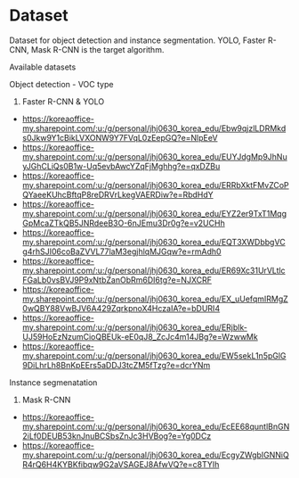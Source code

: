 # Dataset
Dataset for object detection and instance segmentation. YOLO, Faster R-CNN, Mask R-CNN is the target algorithm.

Available datasets

Object detection - VOC type
1. Faster R-CNN & YOLO
  - https://koreaoffice-my.sharepoint.com/:u:/g/personal/jhj0630_korea_edu/Ebw9qjzlLDRMkds0Jkw9Y1cBikLVXONW9Y7FVqL0zEepGQ?e=NlpEeV
  - https://koreaoffice-my.sharepoint.com/:u:/g/personal/jhj0630_korea_edu/EUYJdgMp9JhNuyJGhCLiQs0B1w-Uq5evbAwcYZqFjMghhg?e=qxDZBu
  - https://koreaoffice-my.sharepoint.com/:u:/g/personal/jhj0630_korea_edu/ERRbXktFMvZCoPQYaeeKUhcBftqP8reDRVrLkegVAERDiw?e=RbdHdY
  - https://koreaoffice-my.sharepoint.com/:u:/g/personal/jhj0630_korea_edu/EYZ2er9TxT1MqgGpMcaZTkQB5JNRdeeB3O-6nJEmu3Dr0g?e=v2UCHh
  - https://koreaoffice-my.sharepoint.com/:u:/g/personal/jhj0630_korea_edu/EQT3XWDbbgVCg4rhSJI06coBaZVVL77laM3egjhlqMJGqw?e=rmAdh0
  - https://koreaoffice-my.sharepoint.com/:u:/g/personal/jhj0630_korea_edu/ER69Xc31UrVLtlcFGaLb0vsBVJ9P9xNtbZanObRm6DI6tg?e=NJXCRF
  - https://koreaoffice-my.sharepoint.com/:u:/g/personal/jhj0630_korea_edu/EX_uUefqmIRMgZ0wQBY88VwBJV6A429ZqrkpnoX4HczaIA?e=bDURI4
  - https://koreaoffice-my.sharepoint.com/:u:/g/personal/jhj0630_korea_edu/ERjblk-UJ59HoEzNzumCioQBEUk-eE0qJ8_ZcJc4m14JBg?e=WzwwMk
  - https://koreaoffice-my.sharepoint.com/:u:/g/personal/jhj0630_korea_edu/EW5sekL1n5pGlG9DiLhrLh8BnKpEErs5aDDJ3tcZM5fTzg?e=dcrYNm

Instance segmenatation
1. Mask R-CNN
  - https://koreaoffice-my.sharepoint.com/:u:/g/personal/jhj0630_korea_edu/EcEE68quntlBnGN2iLf0DEUB53knJnuBCSbsZnJc3HVBog?e=Yg0DCz
  - https://koreaoffice-my.sharepoint.com/:u:/g/personal/jhj0630_korea_edu/EcgyZWgbIGNNiQR4rQ6H4KYBKfibqw9G2aVSAGEJ8AfwVQ?e=c8TYIh
